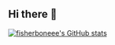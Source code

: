 ## Hi there 👋

[![fisherboneee's GitHub stats](https://github-readme-stats-latest.vercel.app/api?username=fisherboneee)](https://github-readme-stats-latest.vercel.app)

<!--
**fisherboneee/fisherboneee** is a ✨ _special_ ✨ repository because its `README.md` (this file) appears on your GitHub profile.

Here are some ideas to get you started:

- 🔭 I’m currently working on ...
- 🌱 I’m currently learning ...
- 👯 I’m looking to collaborate on ...
- 🤔 I’m looking for help with ...
- 💬 Ask me about ...
- 📫 How to reach me: ...
- 😄 Pronouns: ...
- ⚡ Fun fact: ...
-->
